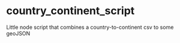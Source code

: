 country_continent_script
========================

Little node script that combines a country-to-continent csv to some geoJSON

